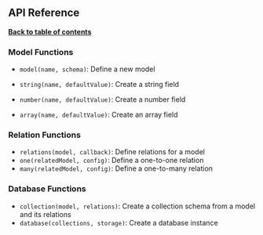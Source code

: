## API Reference

**[Back to table of contents](../index.md)**

### Model Functions

- `model(name, schema)`: Define a new model

- `string(name, defaultValue)`: Create a string field
- `number(name, defaultValue)`: Create a number field
- `array(name, defaultValue)`: Create an array field

### Relation Functions

- `relations(model, callback)`: Define relations for a model
- `one(relatedModel, config)`: Define a one-to-one relation
- `many(relatedModel, config)`: Define a one-to-many relation

### Database Functions

- `collection(model, relations)`: Create a collection schema from a model and its relations
- `database(collections, storage)`: Create a database instance
